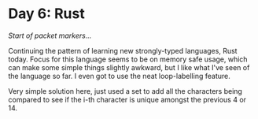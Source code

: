 # Day 6: Rust

_Start of packet markers..._

Continuing the pattern of learning new strongly-typed languages, Rust
today. Focus for this language seems to be on memory safe usage, which
can make some simple things slightly awkward, but I like what I've
seen of the language so far. I even got to use the neat loop-labelling
feature.

Very simple solution here, just used a set to add all the characters
being compared to see if the i-th character is unique amongst the
previous 4 or 14.
